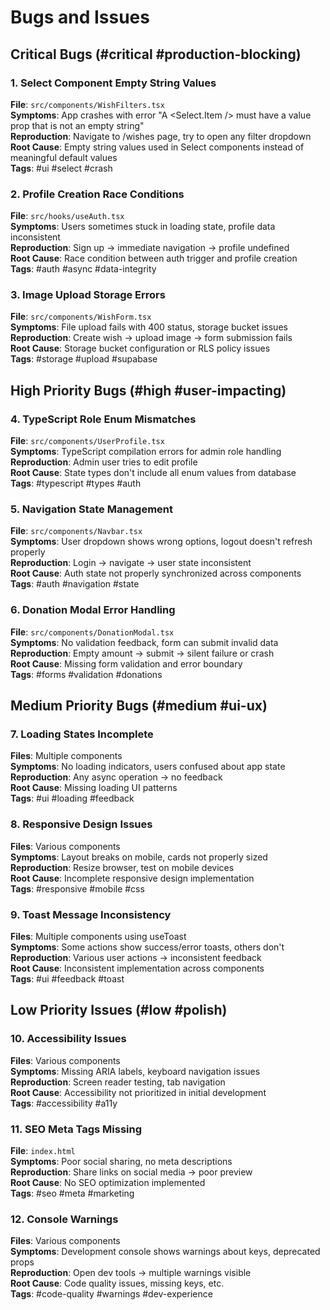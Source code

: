 # Bugs and Issues

## Critical Bugs (#critical #production-blocking)

### 1. Select Component Empty String Values
**File**: `src/components/WishFilters.tsx`  
**Symptoms**: App crashes with error "A <Select.Item /> must have a value prop that is not an empty string"  
**Reproduction**: Navigate to /wishes page, try to open any filter dropdown  
**Root Cause**: Empty string values used in Select components instead of meaningful default values  
**Tags**: #ui #select #crash

### 2. Profile Creation Race Conditions  
**File**: `src/hooks/useAuth.tsx`  
**Symptoms**: Users sometimes stuck in loading state, profile data inconsistent  
**Reproduction**: Sign up → immediate navigation → profile undefined  
**Root Cause**: Race condition between auth trigger and profile creation  
**Tags**: #auth #async #data-integrity

### 3. Image Upload Storage Errors
**File**: `src/components/WishForm.tsx`  
**Symptoms**: File upload fails with 400 status, storage bucket issues  
**Reproduction**: Create wish → upload image → form submission fails  
**Root Cause**: Storage bucket configuration or RLS policy issues  
**Tags**: #storage #upload #supabase

## High Priority Bugs (#high #user-impacting)

### 4. TypeScript Role Enum Mismatches
**File**: `src/components/UserProfile.tsx`  
**Symptoms**: TypeScript compilation errors for admin role handling  
**Reproduction**: Admin user tries to edit profile  
**Root Cause**: State types don't include all enum values from database  
**Tags**: #typescript #types #auth

### 5. Navigation State Management
**File**: `src/components/Navbar.tsx`  
**Symptoms**: User dropdown shows wrong options, logout doesn't refresh properly  
**Reproduction**: Login → navigate → user state inconsistent  
**Root Cause**: Auth state not properly synchronized across components  
**Tags**: #auth #navigation #state

### 6. Donation Modal Error Handling
**File**: `src/components/DonationModal.tsx`  
**Symptoms**: No validation feedback, form can submit invalid data  
**Reproduction**: Empty amount → submit → silent failure or crash  
**Root Cause**: Missing form validation and error boundary  
**Tags**: #forms #validation #donations

## Medium Priority Bugs (#medium #ui-ux)

### 7. Loading States Incomplete
**Files**: Multiple components  
**Symptoms**: No loading indicators, users confused about app state  
**Reproduction**: Any async operation → no feedback  
**Root Cause**: Missing loading UI patterns  
**Tags**: #ui #loading #feedback

### 8. Responsive Design Issues
**Files**: Various components  
**Symptoms**: Layout breaks on mobile, cards not properly sized  
**Reproduction**: Resize browser, test on mobile devices  
**Root Cause**: Incomplete responsive design implementation  
**Tags**: #responsive #mobile #css

### 9. Toast Message Inconsistency
**Files**: Multiple components using useToast  
**Symptoms**: Some actions show success/error toasts, others don't  
**Reproduction**: Various user actions → inconsistent feedback  
**Root Cause**: Inconsistent implementation across components  
**Tags**: #ui #feedback #toast

## Low Priority Issues (#low #polish)

### 10. Accessibility Issues
**Files**: Various components  
**Symptoms**: Missing ARIA labels, keyboard navigation issues  
**Reproduction**: Screen reader testing, tab navigation  
**Root Cause**: Accessibility not prioritized in initial development  
**Tags**: #accessibility #a11y

### 11. SEO Meta Tags Missing
**File**: `index.html`  
**Symptoms**: Poor social sharing, no meta descriptions  
**Reproduction**: Share links on social media → poor preview  
**Root Cause**: No SEO optimization implemented  
**Tags**: #seo #meta #marketing

### 12. Console Warnings  
**Files**: Various components  
**Symptoms**: Development console shows warnings about keys, deprecated props  
**Reproduction**: Open dev tools → multiple warnings visible  
**Root Cause**: Code quality issues, missing keys, etc.  
**Tags**: #code-quality #warnings #dev-experience